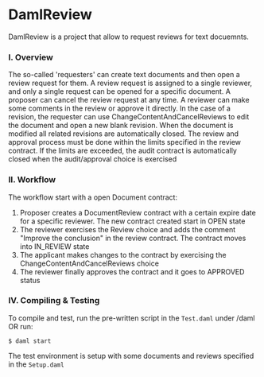﻿# DamlReview

DamlReview is a project that allow to request reviews for text docuemnts.

### I. Overview

The so-called 'requesters' can create text documents and then open a review request for them. A review request is assigned to a single reviewer, and only a single request can be opened for a specific document.
A proposer can cancel the review request at any time. A reviewer can make some comments in the review or approve it directly. In the case of a revision, the requester can use ChangeContentAndCancelReviews to edit the document and open a new blank revision. When the document is modified all related revisions are automatically closed. The review and approval process must be done within the limits specified in the review contract. If the limits are exceeded, the audit contract is automatically closed when the audit/approval choice is exercised

### II. Workflow

The workflow start with a open Document contract:

1. Proposer creates a DocumentReview contract with a certain expire date for a specific reviewer. The new contract created start in OPEN state
2. The reviewer exercises the Review choice and adds the comment "Improve the conclusion" in the review contract. The contract moves into IN_REVIEW state
3. The applicant makes changes to the contract by exercising the ChangeContentAndCancelReviews choice
4. The reviewer finally approves the contract and it goes to APPROVED status

### IV. Compiling & Testing

To compile and test, run the pre-written script in the `Test.daml` under /daml OR run:

```
$ daml start
```

The test environment is setup with some documents and reviews specified in the `Setup.daml`
